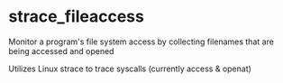 # strace_fileaccess
Monitor a program's file system access by collecting filenames that are being accessed and opened

Utilizes Linux strace to trace syscalls (currently access & openat)
